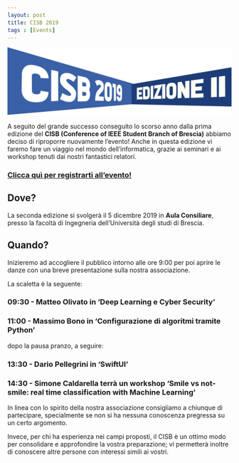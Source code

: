 ```yaml
---
layout: post
title: CISB 2019
tags : [Events]
---
```


![header_CISB2019](/images/header_CISB2019.jpg)

A seguito del grande successo conseguito lo scorso anno dalla prima edizione del **CISB (Conference of IEEE Student Branch of Brescia)** abbiamo deciso di riproporre nuovamente l’evento! Anche in questa edizione vi faremo fare un viaggio nel mondo dell’informatica, grazie ai seminari e ai workshop tenuti dai nostri fantastici relatori.

### [Clicca quì per registrarti all’evento!](https://www.eventbrite.it/e/biglietti-conference-of-ieee-student-branch-of-brescia-83174393851)

## Dove?
La seconda edizione si svolgerà il 5 dicembre 2019 in **Aula Consiliare**, presso la facoltà di Ingegneria dell’Università degli studi di Brescia.

## Quando?
Inizieremo ad accogliere il pubblico intorno alle ore 9:00 per poi aprire le danze con una breve presentazione sulla nostra associazione.

La scaletta è la seguente:

### 09:30 - Matteo Olivato in ‘Deep Learning e Cyber Security’

### 11:00 - Massimo Bono in ‘Configurazione di algoritmi tramite Python’

dopo la pausa pranzo, a seguire:

### 13:30 - Dario Pellegrini in ‘SwiftUI’

### 14:30 - Simone Caldarella terrà un workshop ‘Smile vs not-smile: real time classification with Machine Learning’

In linea con lo spirito della nostra associazione consigliamo a chiunque di partecipare, specialmente se non si ha nessuna conoscenza pregressa su un certo argomento.

Invece, per chi ha esperienza nei campi proposti, il CISB è un ottimo modo per consolidare e approfondire la vostra preparazione; vi permetterà inoltre di conoscere altre persone con interessi simili ai vostri. 
